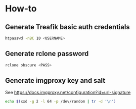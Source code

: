 # How-to

## Generate Treafik basic auth credentials

```bash
htpasswd -nBC 10 <USERNAME>
```

## Generate rclone password

```bash
rclone obscure <PASS>
```

## Generate imgproxy key and salt

See https://docs.imgproxy.net/configuration?id=url-signature

```bash
echo $(xxd -g 2 -l 64 -p /dev/random | tr -d '\n')
```
